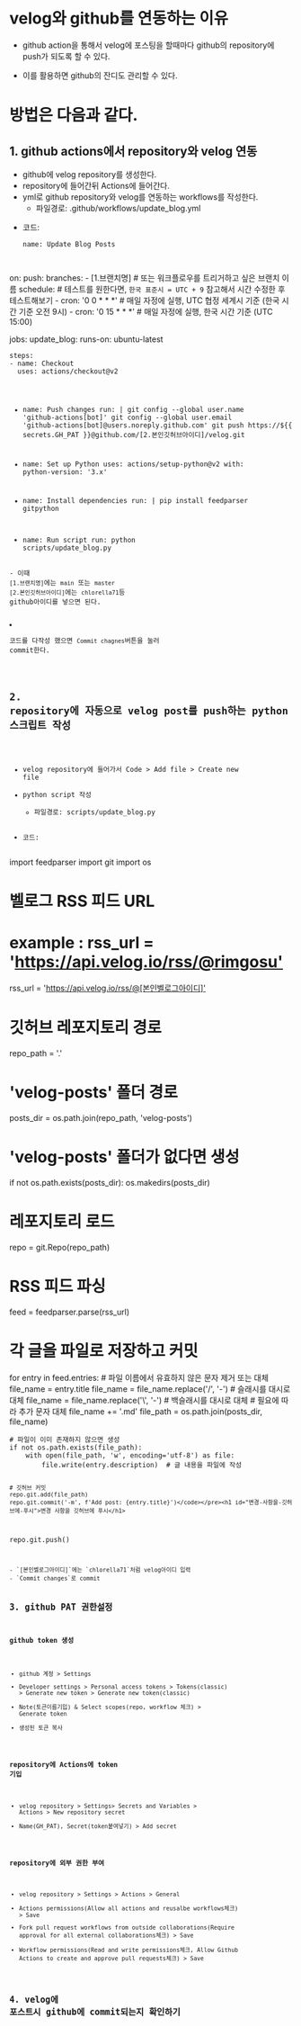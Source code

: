 <h1 id="velog와-github를-연동하는-이유">velog와 github를 연동하는 이유</h1>
<ul>
<li><p>github action을 통해서 velog에 포스팅을 할때마다 github의 repository에 push가 되도록 할 수 있다.</p>
</li>
<li><p>이를 활용하면 github의 잔디도 관리할 수 있다.</p>
</li>
</ul>
<h1 id="방법은-다음과-같다">방법은 다음과 같다.</h1>
<h2 id="1-github-actions에서-repository와-velog-연동">1. github actions에서 repository와 velog 연동</h2>
<ul>
<li>github에 velog repository를 생성한다.</li>
<li>repository에 들어간뒤 Actions에 들어간다.</li>
<li>yml로 github repository와 velog를 연동하는 workflows를 작성한다.<ul>
<li>파일경로: .github/workflows/update_blog.yml</li>
</ul>
</li>
</ul>
<ul>
<li>코드:<pre><code>name: Update Blog Posts

</code></pre></li>
</ul>
<p>on:
  push:
      branches:
        - [1.브랜치명]  # 또는 워크플로우를 트리거하고 싶은 브랜치 이름
  schedule:
    # 테스트를 원한다면, <code>한국 표준시 = UTC + 9</code> 참고해서 시간 수정한 후 테스트해보기
    - cron: '0 0 * * *'  # 매일 자정에 실행, UTC 협정 세계시 기준 (한국 시간 기준 오전 9시)
    - cron: '0 15 * * *' # 매일 자정에 실행, 한국 시간 기준 (UTC 15:00)</p>
<p>jobs:
  update_blog:
    runs-on: ubuntu-latest</p>
<pre><code>steps:
- name: Checkout
  uses: actions/checkout@v2

- name: Push changes
  run: |
    git config --global user.name 'github-actions[bot]'
    git config --global user.email 'github-actions[bot]@users.noreply.github.com'
    git push https://${{ secrets.GH_PAT }}@github.com/[2.본인깃허브아이디]/velog.git

- name: Set up Python
  uses: actions/setup-python@v2
  with:
    python-version: '3.x'

- name: Install dependencies
  run: |
    pip install feedparser gitpython

- name: Run script
  run: python scripts/update_blog.py</code></pre><pre><code>- 이때 `[1.브랜치명]`에는 `main` 또는 `master`
  `[2.본인깃허브아이디]`에는 `chlorella71`등 github아이디를 넣으면 된다.
- 코드를 다작성 했으면 `Commit chagnes`버튼을 눌러 commit한다.

## 2. repository에 자동으로 velog post를 push하는 python스크립트 작성
- velog repository에 들어가서 Code &gt; Add file &gt; Create new file
- python script 작성
  - 파일경로: scripts/update_blog.py
- 코드:</code></pre><p>import feedparser
import git
import os</p>
<h1 id="벨로그-rss-피드-url">벨로그 RSS 피드 URL</h1>
<h1 id="example--rss_url--httpsapivelogiorssrimgosu">example : rss_url = '<a href="https://api.velog.io/rss/@rimgosu'">https://api.velog.io/rss/@rimgosu'</a></h1>
<p>rss_url = '<a href="https://api.velog.io/rss/@%5B%EB%B3%B8%EC%9D%B8%EB%B2%A8%EB%A1%9C%EA%B7%B8%EC%95%84%EC%9D%B4%EB%94%94%5D'">https://api.velog.io/rss/@[본인벨로그아이디]'</a></p>
<h1 id="깃허브-레포지토리-경로">깃허브 레포지토리 경로</h1>
<p>repo_path = '.'</p>
<h1 id="velog-posts-폴더-경로">'velog-posts' 폴더 경로</h1>
<p>posts_dir = os.path.join(repo_path, 'velog-posts')</p>
<h1 id="velog-posts-폴더가-없다면-생성">'velog-posts' 폴더가 없다면 생성</h1>
<p>if not os.path.exists(posts_dir):
    os.makedirs(posts_dir)</p>
<h1 id="레포지토리-로드">레포지토리 로드</h1>
<p>repo = git.Repo(repo_path)</p>
<h1 id="rss-피드-파싱">RSS 피드 파싱</h1>
<p>feed = feedparser.parse(rss_url)</p>
<h1 id="각-글을-파일로-저장하고-커밋">각 글을 파일로 저장하고 커밋</h1>
<p>for entry in feed.entries:
    # 파일 이름에서 유효하지 않은 문자 제거 또는 대체
    file_name = entry.title
    file_name = file_name.replace('/', '-')  # 슬래시를 대시로 대체
    file_name = file_name.replace('\', '-')  # 백슬래시를 대시로 대체
    # 필요에 따라 추가 문자 대체
    file_name += '.md'
    file_path = os.path.join(posts_dir, file_name)</p>
<pre><code># 파일이 이미 존재하지 않으면 생성
if not os.path.exists(file_path):
    with open(file_path, 'w', encoding='utf-8') as file:
        file.write(entry.description)  # 글 내용을 파일에 작성

    # 깃허브 커밋
    repo.git.add(file_path)
    repo.git.commit('-m', f'Add post: {entry.title}')</code></pre><h1 id="변경-사항을-깃허브에-푸시">변경 사항을 깃허브에 푸시</h1>
<p>repo.git.push()</p>
<pre><code>- `[본인벨로그아이디]`에는 `chlorella71`처럼 velog아이디 입력
- `Commit changes`로 commit

## 3. github PAT 권한설정
### github token 생성
- github 계정 &gt; Settings
- Developer settings &gt; Personal access tokens &gt; Tokens(classic) &gt; Generate new token &gt; Generate new token(classic)
- Note(토큰이름기입) &amp; Select scopes(repo, workflow 체크) &gt; Generate token
- 생성된 토큰 복사

### repository에 Actions에 token 기입
- velog repository &gt; Settings&gt; Secrets and Variables &gt; Actions &gt; New repository secret
- Name(GH_PAT), Secret(token붙여넣기) &gt; Add secret

### repository에 외부 권한 부여
- velog repository &gt; Settings &gt; Actions &gt; General
- Actions permissions(Allow all actions and reusalbe workflows체크) &gt; Save
- Fork pull request workflows from outside collaborations(Require approval for all external collaborations체크) &gt; Save
- Workflow permissions(Read and write permissions체크, Allow Github Actions to create and approve pull requests체크) &gt; Save

## 4. velog에 포스트시 github에 commit되는지 확인하기

</code></pre>